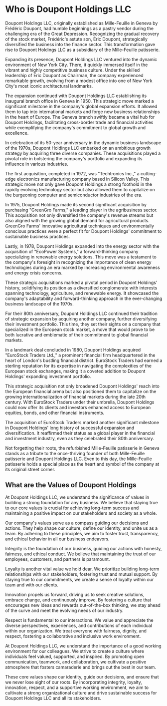 # Who is Doupont Holdings LLC

Doupont Holdings LLC, originally established as Mille-Feuille in Geneva by Frédéric Doupont, had humble beginnings as a pastry vendor during the challenging era of the Great Depression. Recognizing the gradual recovery of the stock market, Frédéric's astute son, Éric Doupont, strategically diversified the business into the finance sector. This transformation gave rise to Doupont Holdings LLC as a subsidiary of the Mille-Feuille patisserie.

Expanding its presence, Doupont Holdings LLC ventured into the dynamic environment of New York City. There, it quickly immersed itself in the vibrant and highly competitive business culture. Under the skilled leadership of Éric Doupont as Chairman, the company experienced remarkable growth, evolving from a modest office into one of New York City's most iconic architectural landmarks.

The expansion continued with Doupont Holdings LLC establishing its inaugural branch office in Geneva in 1950. This strategic move marked a significant milestone in the company's global expansion efforts. It allowed them to tap into international markets and forge new business relationships in the heart of Europe. The Geneva branch swiftly became a vital hub for Doupont Holdings, facilitating cross-border trade and financial activities while exemplifying the company's commitment to global growth and excellence.

In celebration of its 50-year anniversary in the dynamic business landscape of the 1970s, Doupont Holdings LLC embarked on an ambitious growth strategy by acquiring three diverse companies. These acquisitions played a pivotal role in bolstering the company's portfolio and expanding its influence in various industries.

The first acquisition, completed in 1972, was "Techtronics Inc.," a cutting-edge electronics manufacturing company based in Silicon Valley. This strategic move not only gave Doupont Holdings a strong foothold in the rapidly evolving technology sector but also allowed them to capitalize on the burgeoning computer and semiconductor industries of the era.

In 1975, Doupont Holdings made its second significant acquisition by purchasing "GreenGro Farms," a leading player in the agribusiness sector. This acquisition not only diversified the company's revenue streams but also aligned with the growing global demand for agricultural products. GreenGro Farms' innovative agricultural techniques and environmentally conscious practices were a perfect fit for Doupont Holdings' commitment to sustainable business practices.

Lastly, in 1978, Doupont Holdings expanded into the energy sector with the acquisition of "EcoPower Systems," a forward-thinking company specializing in renewable energy solutions. This move was a testament to the company's foresight in recognizing the importance of clean energy technologies during an era marked by increasing environmental awareness and energy crisis concerns.

These strategic acquisitions marked a pivotal period in Doupont Holdings' history, solidifying its position as a diversified conglomerate with interests spanning technology, agriculture, and renewable energy. It showcased the company's adaptability and forward-thinking approach in the ever-changing business landscape of the 1970s.

For their 80th anniversary, Doupont Holdings LLC continued their tradition of strategic expansion by acquiring another company, further diversifying their investment portfolio. This time, they set their sights on a company that specialized in the European stock market, a move that would prove to be both lucrative and emblematic of their commitment to global financial markets.

In a landmark deal concluded in 1980, Doupont Holdings acquired "EuroStock Traders Ltd.," a prominent financial firm headquartered in the heart of London's bustling financial district. EuroStock Traders had earned a sterling reputation for its expertise in navigating the complexities of the European stock exchanges, making it a coveted addition to Doupont Holdings' expanding investment portfolio.

This strategic acquisition not only broadened Doupont Holdings' reach into the European financial arena but also positioned them to capitalize on the growing internationalization of financial markets during the late 20th century. With EuroStock Traders under their umbrella, Doupont Holdings could now offer its clients and investors enhanced access to European equities, bonds, and other financial instruments.

The acquisition of EuroStock Traders marked another significant milestone in Doupont Holdings' long history of successful expansion and diversification. It reaffirmed their status as a global player in the financial and investment industry, even as they celebrated their 80th anniversary.

Not forgetting their roots, the refurbished Mille-Feuille patisserie in Geneva stands as a tribute to the once-thriving founder of both Mille-Feuille patisserie and Doupont Holdings LLC. Even to this day, the Mille-Feuille patisserie holds a special place as the heart and symbol of the company at its original street corner.

## What are the Values of Doupont Holdings

At Doupont Holdings LLC, we understand the significance of values in building a strong foundation for any business. We believe that staying true to our core values is crucial for achieving long-term success and maintaining a positive impact on our stakeholders and society as a whole.

Our company's values serve as a compass guiding our decisions and actions. They help shape our culture, define our identity, and unite us as a team. By adhering to these principles, we aim to foster trust, transparency, and ethical behavior in all our business endeavors.

Integrity is the foundation of our business, guiding our actions with honesty, fairness, and ethical conduct. We believe that maintaining the trust of our employees, customers, and partners is paramount.

Loyalty is another vital value we hold dear. We prioritize building long-term relationships with our stakeholders, fostering trust and mutual support. By staying true to our commitments, we create a sense of loyalty within our team and with our clients.

Innovation propels us forward, driving us to seek creative solutions, embrace change, and continuously improve. By fostering a culture that encourages new ideas and rewards out-of-the-box thinking, we stay ahead of the curve and meet the evolving needs of our industry.

Respect is fundamental to our interactions. We value and appreciate the diverse perspectives, experiences, and contributions of each individual within our organization. We treat everyone with fairness, dignity, and respect, fostering a collaborative and inclusive work environment.

At Doupont Holdings LLC, we understand the importance of a good working environment for our colleagues. We strive to create a culture where individuals feel valued, supported, and inspired. By promoting open communication, teamwork, and collaboration, we cultivate a positive atmosphere that fosters camaraderie and brings out the best in our team.

These core values shape our identity, guide our decisions, and ensure that we never lose sight of our roots. By incorporating integrity, loyalty, innovation, respect, and a supportive working environment, we aim to cultivate a strong organizational culture and drive sustainable success for Doupont Holdings LLC and all its stakeholders.


